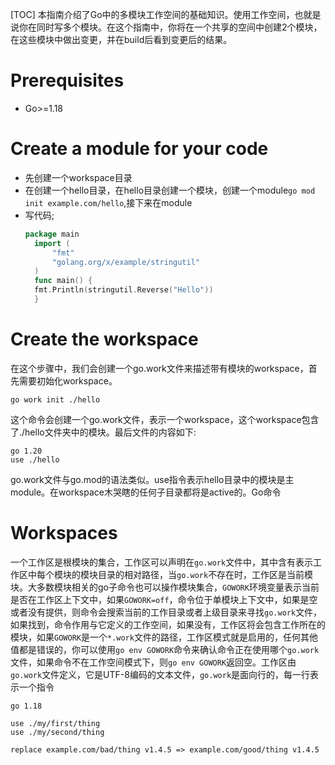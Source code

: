 [TOC]
本指南介绍了Go中的多模块工作空间的基础知识。使用工作空间，也就是说你在同时写多个模块。在这个指南中，你将在一个共享的空间中创建2个模块，在这些模块中做出变更，并在build后看到变更后的结果。
# Prerequisites
- Go>=1.18
# Create a module for your code
- 先创建一个workspace目录
- 在创建一个hello目录，在hello目录创建一个模块，创建一个module`go mod init example.com/hello`,接下来在module
- 写代码;
  ```go
  package main
    import (
        "fmt"
        "golang.org/x/example/stringutil"
    )
    func main() {
    fmt.Println(stringutil.Reverse("Hello"))
    }
  ```
# Create the workspace
在这个步骤中，我们会创建一个go.work文件来描述带有模块的workspace，首先需要初始化workspace。
```shell
go work init ./hello    
```
这个命令会创建一个go.work文件，表示一个workspace，这个workspace包含了./hello文件夹中的模块。最后文件的内容如下:
```
go 1.20
use ./hello
```
go.work文件与go.mod的语法类似。use指令表示hello目录中的模块是主module。在workspace木哭瞎的任何子目录都将是active的。Go命令

# Workspaces
一个工作区是根模块的集合，工作区可以声明在`go.work`文件中，其中含有表示工作区中每个模块的模块目录的相对路径，当`go.work`不存在时，工作区是当前模块。大多数模块相关的go子命令也可以操作模块集合，`GOWORK`环境变量表示当前是否在工作区上下文中，如果`GOWORK=off`，命令位于单模块上下文中，如果是空或者没有提供，则命令会搜索当前的工作目录或者上级目录来寻找`go.work`文件，如果找到，命令作用与它定义的工作空间，如果没有，工作区将会包含工作所在的模块，如果`GOWORK`是一个`*.work`文件的路径，工作区模式就是启用的，任何其他值都是错误的，你可以使用`go env GOWORK`命令来确认命令正在使用哪个`go.work`文件，如果命令不在工作空间模式下，则`go env GOWORK`返回空。工作区由`go.work`文件定义，它是UTF-8编码的文本文件，`go.work`是面向行的，每一行表示一个指令
```
go 1.18

use ./my/first/thing
use ./my/second/thing

replace example.com/bad/thing v1.4.5 => example.com/good/thing v1.4.5
```
